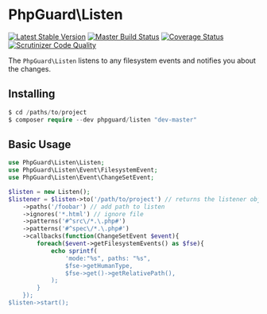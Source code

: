# PhpGuard\Listen

[![Latest Stable Version](https://poser.pugx.org/phpguard/listen/v/stable.png)](https://packagist.org/packages/phpguard/listen)
[![Master Build Status](https://secure.travis-ci.org/phpguard/listen.png?branch=master)](http://travis-ci.org/phpguard/listen)
[![Coverage Status](https://coveralls.io/repos/phpguard/listen/badge.png?branch=master)](https://coveralls.io/r/phpguard/listen?branch=master)
[![Scrutinizer Code Quality](https://scrutinizer-ci.com/g/phpguard/listen/badges/quality-score.png?b=master)](https://scrutinizer-ci.com/g/phpguard/listen/?branch=master)

The `PhpGuard\Listen` listens to any filesystem events and notifies you about the changes.

## Installing
```php
$ cd /paths/to/project
$ composer require --dev phpguard/listen "dev-master"
```
## Basic Usage

```php
use PhpGuard\Listen\Listen;
use PhpGuard\Listen\Event\FilesystemEvent;
use PhpGuard\Listen\Event\ChangeSetEvent;

$listen = new Listen();
$listener = $listen->to('/path/to/project') // returns the listener objects
    ->paths('/foobar') // add path to listen
    ->ignores('*.html') // ignore file
    ->patterns('#^src\/*.\.php#')
    ->patterns('#^spec\/*.\.php#')
    ->callbacks(function(ChangeSetEvent $event){
        foreach($event->getFilesystemEvents() as $fse){
            echo sprintf(
                'mode:"%s", paths: "%s",
                $fse->getHumanType,
                $fse->get()->getRelativePath(),
            );
        }
    });
$listen->start();
```
